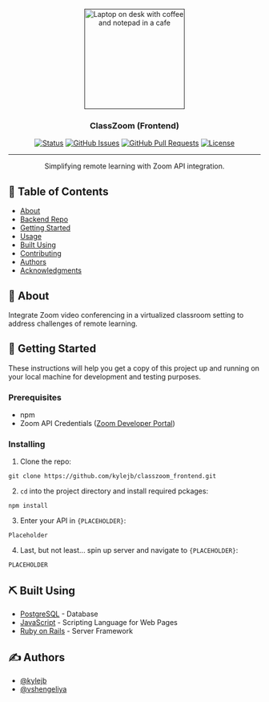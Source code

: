 <p align="center">
  <a href="" rel="noopener">
 <img width=200px height=200px src="https://images.unsplash.com/photo-1499750310107-5fef28a66643?ixlib=rb-1.2.1&ixid=eyJhcHBfaWQiOjEyMDd9&auto=format&fit=crop&w=1950&q=80" alt="Laptop on desk with coffee and notepad in a cafe"></a>
</p>

<h3 align="center">ClassZoom (Frontend)</h3>

<div align="center">

  [![Status](https://img.shields.io/badge/status-inactive-success.svg)]()
  [![GitHub Issues](https://img.shields.io/github/issues/kylejb/classzoom_frontend)](https://github.com/kylejb/classzoom_frontend/issues)
  [![GitHub Pull Requests](https://img.shields.io/github/issues-pr/kylejb/classzoom_frontend)](https://github.com/kylejb/classzoom_frontend/pulls)
  [![License](https://img.shields.io/github/license/kylejb/classzoom_frontend?style=plastic)](/LICENSE)

</div>

---

<p align="center"> Simplifying remote learning with Zoom API integration.
    <br>
</p>

## 📝 Table of Contents
- [About](#about)
- [Backend Repo](https://github.com/kylejb/classzoom_backend)
- [Getting Started](#getting_started)
- [Usage](#usage)
- [Built Using](#built_using)
- [Contributing](./CONTRIBUTING.md)
- [Authors](#authors)
- [Acknowledgments](#acknowledgement)

## 🧐 About <a name = "about"></a>
Integrate Zoom video conferencing in a virtualized classroom setting to address challenges of remote learning.

## 🏁 Getting Started <a name = "getting_started"></a>
These instructions will help you get a copy of this project up and running on your local machine for development and testing purposes.

### Prerequisites

- npm
- Zoom API Credentials ([Zoom Developer Portal](https://marketplace.zoom.us/docs/guides))


### Installing

1. Clone the repo:

```
git clone https://github.com/kylejb/classzoom_frontend.git
```

2. `cd` into the project directory and install required pckages:

```
npm install
```

3. Enter your API in `{PLACEHOLDER}`:

```
Placeholder
```

4. Last, but not least... spin up server and navigate to `{PLACEHOLDER}`:

```
PLACEHOLDER
```

## ⛏️ Built Using <a name = "built_using"></a>
- [PostgreSQL](https://www.postgresql.org) - Database
- [JavaScript](https://developer.mozilla.org/en-US/docs/Web/JavaScript) - Scripting Language for Web Pages
- [Ruby on Rails](https://rubyonrails.org/) - Server Framework

## ✍️ Authors <a name = "authors"></a>
- [@kylejb](https://github.com/kylejb)
- [@vshengeliya](https://github.com/vshengeliya)
